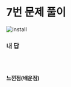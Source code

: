 # 7번 문제 풀이
![install](https://user-images.githubusercontent.com/81015704/118221606-e8581180-b4b8-11eb-9703-30b06961bb58.png)

### 내 답
<pre><code>

</code></pre>


#### 느낀점(배운점)
